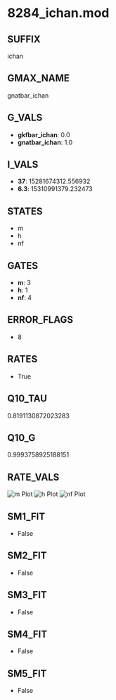 # 8284_ichan.mod

## SUFFIX

ichan

## GMAX_NAME

gnatbar_ichan

## G_VALS

- **gkfbar_ichan**: 0.0
- **gnatbar_ichan**: 1.0

## I_VALS

- **37**: 15281674312.556932
- **6.3**: 15310991379.232473

## STATES

- m
- h
- nf

## GATES

- **m**: 3
- **h**: 1
- **nf**: 4

## ERROR_FLAGS

- 8

## RATES

- True

## Q10_TAU

0.8191130872023283

## Q10_G

0.9993758925188151

## RATE_VALS

![m Plot](/Users/pbozelos/Dropbox/icg-Chai-Panos/supermodels/output_markdown_files/Na/8284_ichan.mod/images/m.png)
![h Plot](/Users/pbozelos/Dropbox/icg-Chai-Panos/supermodels/output_markdown_files/Na/8284_ichan.mod/images/h.png)
![nf Plot](/Users/pbozelos/Dropbox/icg-Chai-Panos/supermodels/output_markdown_files/Na/8284_ichan.mod/images/nf.png)

## SM1_FIT

- False

## SM2_FIT

- False

## SM3_FIT

- False

## SM4_FIT

- False

## SM5_FIT

- False

